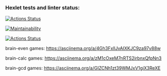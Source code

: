### Hexlet tests and linter status:
[![Actions Status](https://github.com/AlexSerdyuk83/frontend-project-lvl1/workflows/hexlet-check/badge.svg)](https://github.com/AlexSerdyuk83/frontend-project-lvl1/actions)

[![Maintainability](https://api.codeclimate.com/v1/badges/a99a88d28ad37a79dbf6/maintainability)](https://codeclimate.com/github/codeclimate/codeclimate/maintainability)

[![Actions Status](https://github.com/AlexSerdyuk83/frontend-project-lvl1/workflows/nodejs-lint/badge.svg)](https://github.com/AlexSerdyuk83/frontend-project-lvl1/actions)

brain-even games: https://asciinema.org/a/4Gh3FxllJvAIXKJC9za97v88w

brain-calc games: https://asciinema.org/a/zM1cOxeM7nRTS2irbnxQfpNn3

brain-gcd games: https://asciinema.org/a/GIZCNh1zt39WMJxV1giX3ReXE